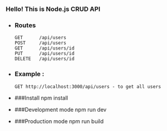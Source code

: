 ### Hello! This is Node.js CRUD API

- ### Routes
      GET      /api/users
      POST     /api/users
      GET      /api/users/id
      PUT      /api/users/id
      DELETE   /api/users/id

- ### Example :
      GET http://localhost:3000/api/users - to get all users

- ###Install
      npm install

- ###Development mode
      npm run dev

- ###Production mode
      npm run build



